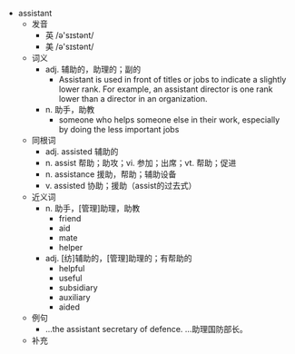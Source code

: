 - assistant
  - 发音
    - 英 /ə'sɪstənt/
    - 美 /ə'sɪstənt/
  - 词义
    - adj. 辅助的，助理的；副的
      - Assistant is used in front of titles or jobs to indicate a slightly lower rank. For example, an assistant director is one rank lower than a director in an organization. 
    - n. 助手，助教
      - someone who helps someone else in their work, especially by doing the less important jobs
  - 同根词
    - adj. assisted 辅助的
    - n. assist 帮助；助攻；vi. 参加；出席；vt. 帮助；促进
    - n. assistance 援助，帮助；辅助设备
    - v. assisted 协助；援助（assist的过去式）
  - 近义词
    - n. 助手，[管理]助理，助教
      - friend
      - aid
      - mate
      - helper
    - adj. [纺]辅助的，[管理]助理的；有帮助的
      - helpful
      - useful
      - subsidiary
      - auxiliary
      - aided
  - 例句
    - ...the assistant secretary of defence. …助理国防部长。
  - 补充